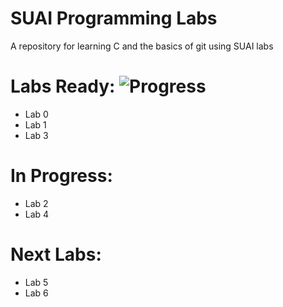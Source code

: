 # SUAI Programming Labs

A repository for learning C and the basics of git using SUAI labs

# Labs Ready: ![Progress](https://progress-bar.dev/3/?scale=7&suffix=%20%2F%207)

* Lab 0
* Lab 1
* Lab 3

# In Progress:

* Lab 2
* Lab 4

# Next Labs:

* Lab 5
* Lab 6
